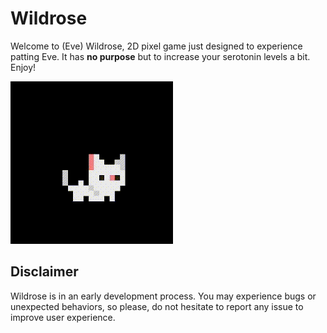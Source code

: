 # Wildrose
Welcome to (Eve) Wildrose, 2D pixel game just designed to experience patting Eve.
It has <strong>no purpose</strong> but to increase your serotonin levels a bit.
Enjoy!

![WhiteCar](https://github.com/nebulaw/wildrose/blob/main/images/showcase.gif)

## Disclaimer
Wildrose is in an early development process. You may experience bugs or unexpected
behaviors, so please, do not hesitate to report any issue to improve user experience.

